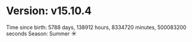 # Version: v15.10.4
Time since birth: 5788 days, 138912 hours, 8334720 minutes, 500083200 seconds
Season: Summer ☀️
